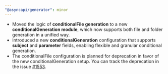 ```yaml
---
"@asyncapi/generator": minor
---
```

- Moved the logic of **conditionalFile generation** to a new **conditionalGeneration module**, which now supports both file and folder generation in a unified way.
- Introduced a new **conditionalGeneration** configuration that supports **subject** and **parameter** fields, enabling flexible and granular conditional generation.
- The conditionalFile configuration is planned for deprecation in favor of the new conditionalGeneration setup. You can track the deprecation in the issue [#1553](https://github.com/asyncapi/generator/issues/1553).
